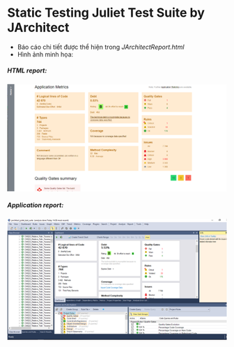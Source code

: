 # Static Testing Juliet Test Suite by JArchitect
- Báo cáo chi tiết được thể hiện trong *JArchitectReport.html*
- Hình ảnh minh họa:
##### HTML report:
![alt text](overall.png?raw=true)
##### Application report:
![alt text](app_report.png?raw=true)